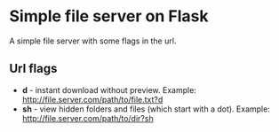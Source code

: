 # Simple file server on Flask
A simple file server with some flags in the url.

## Url flags
 - **d** - instant download without preview. Example: http://file.server.com/path/to/file.txt?d
 - **sh** - view hidden folders and files (which start with a dot). Example: http://file.server.com/path/to/dir?sh
